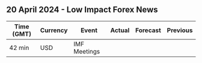 ## 20 April 2024 - Low Impact Forex News

| Time (GMT) | Currency | Event | Actual | Forecast | Previous |
|------|----------|-------|--------|----------|----------|
| 42 min | USD | IMF Meetings |  |  |  |
